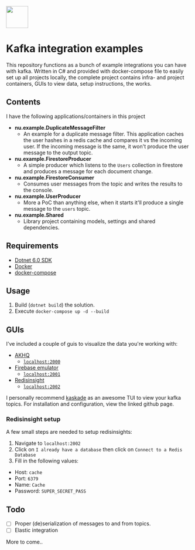 <img height="60" width="60" src="https://www.explore-group.com/storage/images-processed/w-1500_h-auto_m-fit_s-any__600_470085481.jpeg">

# Kafka integration examples

This repository functions as a bunch of example integrations you can have with kafka. Written in C# and provided with docker-compose file to easily set up all projects locally, the complete project contains infra- and project containers, GUIs to view data, setup instructions, the works.

## Contents

I have the following applications/containers in this project

- **nu.example.DuplicateMessageFilter**
  - An example for a duplicate message filter. This application caches the user hashes in a redis cache and compares it vs the incoming user. If the incoming message is the same, it won't produce the user message to the output topic.
- **nu.example.FirestoreProducer**
  - A simple producer which listens to the `Users` collection in firestore and produces a message for each document change.
- **nu.example.FirestoreConsumer**
  - Consumes user messages from the topic and writes the results to the console.
- **nu.example.UserProducer**
  - More a PoC than anything else, when it starts it'll produce a single message to the `users` topic.
- **nu.example.Shared**
  - Library project containing models, settings and shared dependencies.

## Requirements

- [Dotnet 6.0 SDK](https://dotnet.microsoft.com/en-us/download/dotnet/6.0)
- [Docker](https://www.docker.com/)
- [docker-compose](https://docs.docker.com/compose/install/)

## Usage

1. Build (`dotnet build`) the solution.
2. Execute `docker-compose up -d --build`

## GUIs

I've included a couple of guis to visualize the data you're working with:

- [AKHQ](https://github.com/tchiotludo/akhq)
  - [`localhost:2000`](http://localhost:2000)
- [Firebase emulator](https://firebase.google.com/docs/emulator-suite)
  - [`localhost:2001`](http://localhost:2001)
- [Redisinsight](https://redis.io/docs/stack/insight/)
  - [`localhost:2002`](http://localhost:2002)

I personally recommend [kaskade](https://github.com/sauljabin/kaskade) as an awesome TUI to view your kafka topics. For installation and configuration, view the linked github page.

### Redisinsight setup

A few small steps are needed to setup redisinsights:

1. Navigate to `localhost:2002`
2. Click on `I already have a database` then click on `Connect to a Redis Database`
3. Fill in the following values:

- Host: `cache`
- Port: `6379`
- Name: `Cache`
- Password: `SUPER_SECRET_PASS`

## Todo

- [ ] Proper (de)serialization of messages to and from topics.
- [ ] Elastic integration

More to come..
